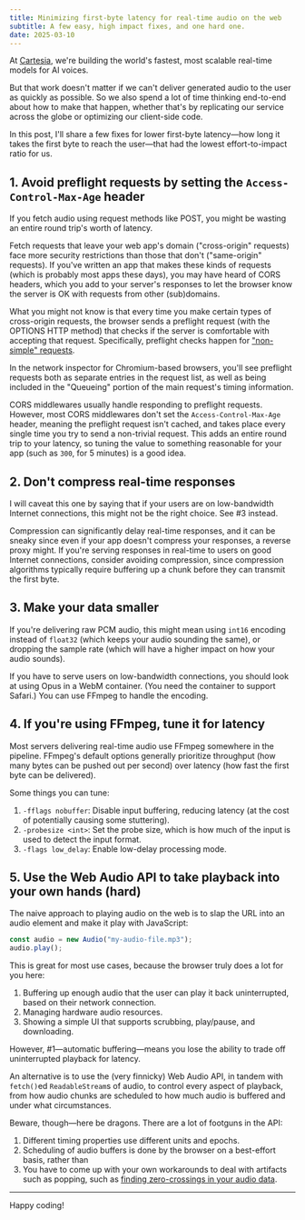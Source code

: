```yaml
---
title: Minimizing first-byte latency for real-time audio on the web
subtitle: A few easy, high impact fixes, and one hard one.
date: 2025-03-10
---
```


At [Cartesia](https://github.com), we're building the world's fastest, most scalable real-time models for AI voices.

But that work doesn't matter if we can't deliver generated audio to the user as quickly as possible. So we also spend a lot of time thinking end-to-end about how to make that happen, whether that's by replicating our service across the globe or optimizing our client-side code.

In this post, I'll share a few fixes for lower first-byte latency—how long it takes the first byte to reach the user—that had the lowest effort-to-impact ratio for us.

## 1. Avoid preflight requests by setting the `Access-Control-Max-Age` header

If you fetch audio using request methods like POST, you might be wasting an entire round trip's worth of latency.

Fetch requests that leave your web app's domain ("cross-origin" requests) face more security restrictions than those that don't ("same-origin" requests). If you've written an app that makes these kinds of requests (which is probably most apps these days), you may have heard of CORS headers, which you add to your server's responses to let the browser know the server is OK with requests from other (sub)domains.

What you might not know is that every time you make certain types of cross-origin requests, the browser sends a preflight request (with the OPTIONS HTTP method) that checks if the server is comfortable with accepting that request. Specifically, preflight checks happen for ["non-simple" requests](https://stackoverflow.com/questions/29954037/why-is-an-options-request-sent-and-can-i-disable-it).

In the network inspector for Chromium-based browsers, you'll see preflight requests both as separate entries in the request list, as well as being included in the "Queueing" portion of the main request's timing information.

CORS middlewares usually handle responding to preflight requests. However, most CORS middlewares don't set the `Access-Control-Max-Age` header, meaning the preflight request isn't cached, and takes place every single time you try to send a non-trivial request. This adds an entire round trip to your latency, so tuning the value to something reasonable for your app (such as `300`, for 5 minutes) is a good idea.

## 2. Don't compress real-time responses

I will caveat this one by saying that if your users are on low-bandwidth Internet connections, this might not be the right choice. See #3 instead.

Compression can significantly delay real-time responses, and it can be sneaky since even if your app doesn't compress your responses, a reverse proxy might. If you're serving responses in real-time to users on good Internet connections, consider avoiding compression, since compression algorithms typically require buffering up a chunk before they can transmit the first byte.

## 3. Make your data smaller

If you're delivering raw PCM audio, this might mean using `int16` encoding instead of `float32` (which keeps your audio sounding the same), or dropping the sample rate (which will have a higher impact on how your audio sounds).

If you have to serve users on low-bandwidth connections, you should look at using Opus in a WebM container. (You need the container to support Safari.) You can use FFmpeg to handle the encoding.

## 4. If you're using FFmpeg, tune it for latency

Most servers delivering real-time audio use FFmpeg somewhere in the pipeline. FFmpeg's default options generally prioritize throughput (how many bytes can be pushed out per second) over latency (how fast the first byte can be delivered).

Some things you can tune:

1. `-fflags nobuffer`: Disable input buffering, reducing latency (at the cost of potentially causing some stuttering).
2. `-probesize <int>`: Set the probe size, which is how much of the input is used to detect the input format.
3. `-flags low_delay`: Enable low-delay processing mode.

## 5. Use the Web Audio API to take playback into your own hands (hard)

The naive approach to playing audio on the web is to slap the URL into an audio element and make it play with JavaScript:

```javascript
const audio = new Audio("my-audio-file.mp3");
audio.play();
```

This is great for most use cases, because the browser truly does a lot for you here:

1. Buffering up enough audio that the user can play it back uninterrupted, based on their network connection.
2. Managing hardware audio resources.
3. Showing a simple UI that supports scrubbing, play/pause, and downloading.

However, #1—automatic buffering—means you lose the ability to trade off uninterrupted playback for latency.

An alternative is to use the (very finnicky) Web Audio API, in tandem with `fetch()`ed `ReadableStream`s of audio, to control every aspect of playback, from how audio chunks are scheduled to how much audio is buffered and under what circumstances.

Beware, though—here be dragons. There are a lot of footguns in the API:

1. Different timing properties use different units and epochs.
2. Scheduling of audio buffers is done by the browser on a best-effort basis, rather than 
3. You have to come up with your own workarounds to deal with artifacts such as popping, such as [finding zero-crossings in your audio data](https://alemangui.github.io/ramp-to-value).

---

Happy coding!
